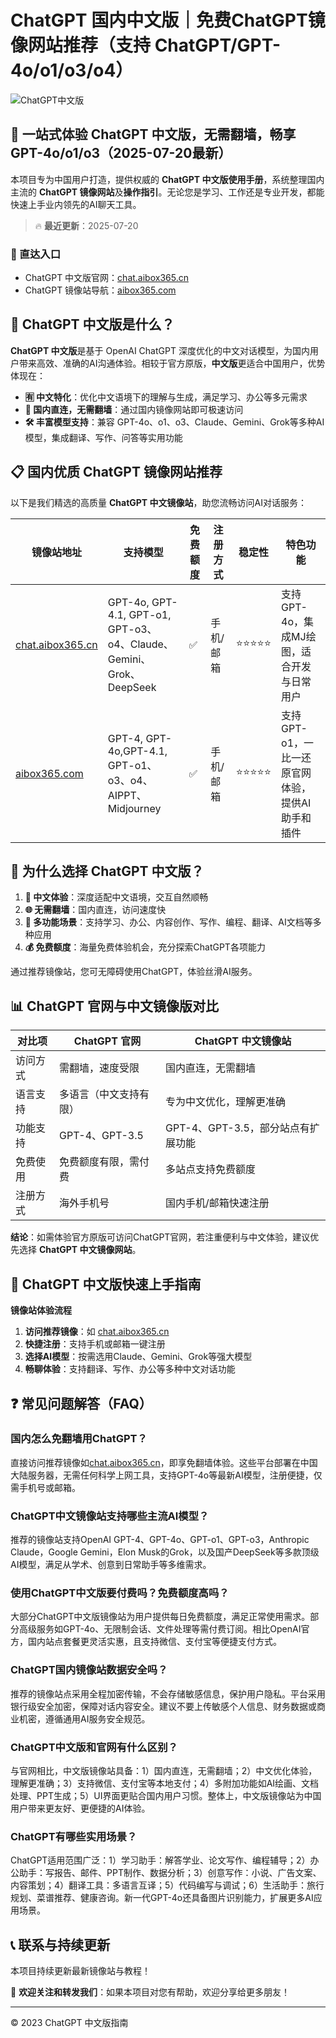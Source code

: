 # ChatGPT 国内中文版｜免费ChatGPT镜像网站推荐（支持 ChatGPT/GPT-4o/o1/o3/o4）

![ChatGPT中文版](https://github.com/user-attachments/assets/30cb685f-4b78-4cec-96a1-d2a599122f20)

## 📢 一站式体验 ChatGPT 中文版，无需翻墙，畅享 GPT-4o/o1/o3（2025-07-20最新）

本项目专为中国用户打造，提供权威的 **ChatGPT 中文版使用手册**，系统整理国内主流的 **ChatGPT 镜像网站**及**操作指引**。无论您是学习、工作还是专业开发，都能快速上手业内领先的AI聊天工具。

> 🔥 **最近更新**：2025-07-20

### 🚀 直达入口

- ChatGPT 中文版官网：[chat.aibox365.cn](https://chat.aibox365.cn)
- ChatGPT 镜像站导航：[aibox365.com](https://aibox365.com)

## 🤔 ChatGPT 中文版是什么？

**ChatGPT 中文版**是基于 OpenAI ChatGPT 深度优化的中文对话模型，为国内用户带来高效、准确的AI沟通体验。相较于官方原版，**中文版**更适合中国用户，优势体现在：

- **🈶 中文特化**：优化中文语境下的理解与生成，满足学习、办公等多元需求
- **🚀 国内直连，无需翻墙**：通过国内镜像网站即可极速访问
- **🛠️ 丰富模型支持**：兼容 GPT-4o、o1、o3、Claude、Gemini、Grok等多种AI模型，集成翻译、写作、问答等实用功能

## 📋 国内优质 ChatGPT 镜像网站推荐

以下是我们精选的高质量 **ChatGPT 中文镜像站**，助您流畅访问AI对话服务：

| 镜像站地址 | 支持模型 | 免费额度 | 注册方式 | 稳定性 | 特色功能 |
|------------|----------|----------|----------|--------|----------|
| [chat.aibox365.cn](https://chat.aibox365.cn) | GPT-4o, GPT-4.1, GPT-o1, GPT-o3、o4、Claude、Gemini、Grok、DeepSeek | ✅ | 手机/邮箱 | ⭐⭐⭐⭐⭐ | 支持GPT-4o，集成MJ绘图，适合开发与日常用户 |
| [aibox365.com](https://aibox365.com) | GPT-4, GPT-4o,GPT-4.1, GPT-o1、o3、o4、AIPPT、Midjourney | ✅ | 手机/邮箱 | ⭐⭐⭐⭐⭐ | 支持GPT-o1，一比一还原官网体验，提供AI助手和插件 |

## 🌟 为什么选择 ChatGPT 中文版？

1. **📝 中文体验**：深度适配中文语境，交互自然顺畅
2. **🌐 无需翻墙**：国内直连，访问速度快
3. **🎯 多功能场景**：支持学习、办公、内容创作、写作、编程、翻译、AI文档等多种应用
4. **💰 免费额度**：海量免费体验机会，充分探索ChatGPT各项能力

通过推荐镜像站，您可无障碍使用ChatGPT，体验丝滑AI服务。

## 📊 ChatGPT 官网与中文镜像版对比

| 对比项 | ChatGPT 官网 | ChatGPT 中文镜像站 |
|--------|--------------|-------------------|
| 访问方式 | 需翻墙，速度受限 | 国内直连，无需翻墙 |
| 语言支持 | 多语言（中文支持有限） | 专为中文优化，理解更准确 |
| 功能支持 | GPT-4、GPT-3.5 | GPT-4、GPT-3.5，部分站点有扩展功能 |
| 免费使用 | 免费额度有限，需付费 | 多站点支持免费额度 |
| 注册方式 | 海外手机号 | 国内手机/邮箱快速注册 |

**结论**：如需体验官方原版可访问ChatGPT官网，若注重便利与中文体验，建议优先选择 **ChatGPT 中文镜像网站**。

## 📝 ChatGPT 中文版快速上手指南

**镜像站体验流程**

1. **访问推荐镜像**：如 [chat.aibox365.cn](https://chat.aibox365.cn)
2. **快捷注册**：支持手机或邮箱一键注册
3. **选择AI模型**：按需选用Claude、Gemini、Grok等强大模型
4. **畅聊体验**：支持翻译、写作、办公等多种中文对话功能

## ❓ 常见问题解答（FAQ）

### 国内怎么免翻墙用ChatGPT？

直接访问推荐镜像如[chat.aibox365.cn](https://chat.aibox365.cn)，即享免翻墙体验。这些平台部署在中国大陆服务器，无需任何科学上网工具，支持GPT-4o等最新AI模型，注册便捷，仅需手机号或邮箱。

### ChatGPT中文镜像站支持哪些主流AI模型？

推荐的镜像站支持OpenAI GPT-4、GPT-4o、GPT-o1、GPT-o3，Anthropic Claude，Google Gemini，Elon Musk的Grok，以及国产DeepSeek等多款顶级AI模型，满足从学术、创意到日常助手等多维需求。

### 使用ChatGPT中文版要付费吗？免费额度高吗？

大部分ChatGPT中文版镜像站为用户提供每日免费额度，满足正常使用需求。部分高级服务如GPT-4o、无限制会话、文件处理等需付费订阅。相比OpenAI官方，国内站点套餐更灵活实惠，且支持微信、支付宝等便捷支付方式。

### ChatGPT国内镜像站数据安全吗？

推荐的镜像站点采用全程加密传输，不会存储敏感信息，保护用户隐私。平台采用银行级安全加密，保障对话内容安全。建议不要上传敏感个人信息、财务数据或商业机密，遵循通用AI服务安全规范。

### ChatGPT中文版和官网有什么区别？

与官网相比，中文版镜像站具备：1）国内直连，无需翻墙；2）中文优化体验，理解更准确；3）支持微信、支付宝等本地支付；4）多附加功能如AI绘画、文档处理、PPT生成；5）UI界面更贴合国内用户习惯。整体上，中文版镜像站为中国用户带来更友好、更便捷的AI体验。

### ChatGPT有哪些实用场景？

ChatGPT适用范围广泛：1）学习助手：解答学业、论文写作、编程辅导；2）办公助手：写报告、邮件、PPT制作、数据分析；3）创意写作：小说、广告文案、内容策划；4）翻译工具：多语言互译；5）代码编写与调试；6）生活助手：旅行规划、菜谱推荐、健康咨询。新一代GPT-4o还具备图片识别能力，扩展更多AI应用场景。

## 📞 联系与持续更新

本项目持续更新最新镜像站与教程！

🌟 **欢迎关注和转发我们**：如果本项目对您有帮助，欢迎分享给更多朋友！

---

© 2023 ChatGPT 中文版指南
